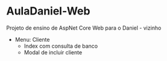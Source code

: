 # AulaDaniel-Web
Projeto de ensino de AspNet Core Web para o Daniel - vizinho

- Menu: Cliente
  - Index com consulta de banco
  - Modal de incluir cliente
